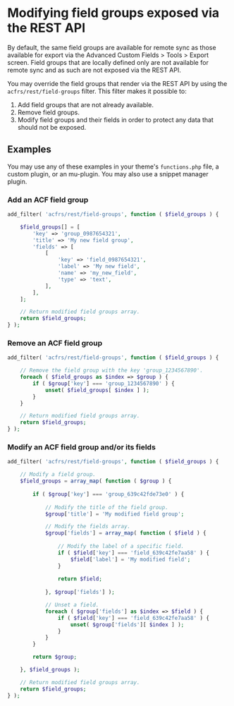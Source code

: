 # Modifying field groups exposed via the REST API

By default, the same field groups are available for remote sync as those available for export via the Advanced Custom
Fields > Tools > Export screen. Field groups that are locally defined only are not available for remote sync and as such
are not exposed via the REST API.

You may override the field groups that render via the REST API by using the `acfrs/rest/field-groups` filter. This
filter makes it possible to:

1. Add field groups that are not already available.
2. Remove field groups.
3. Modify field groups and their fields in order to protect any data that should not be exposed.

## Examples

You may use any of these examples in your theme's `functions.php` file, a custom plugin, or an mu-plugin. You may also
use a snippet manager plugin.

### Add an ACF field group

```php
add_filter( 'acfrs/rest/field-groups', function ( $field_groups ) {

	$field_groups[] = [
		'key' => 'group_0987654321',
		'title' => 'My new field group',
		'fields' => [
			[
				'key' => 'field_0987654321',
				'label' => 'My new field',
				'name' => 'my_new_field',
				'type' => 'text',
			],
		],
	];

	// Return modified field groups array.
	return $field_groups;
} );

```

### Remove an ACF field group

```php
add_filter( 'acfrs/rest/field-groups', function ( $field_groups ) {

	// Remove the field group with the key 'group_1234567890'.
	foreach ( $field_groups as $index => $group ) {
		if ( $group['key'] === 'group_1234567890' ) {
			unset( $field_groups[ $index ] );
		}
	}

	// Return modified field groups array.
	return $field_groups;
} );
```

### Modify an ACF field group and/or its fields

```php
add_filter( 'acfrs/rest/field-groups', function ( $field_groups ) {

	// Modify a field group.
	$field_groups = array_map( function ( $group ) {
	
		if ( $group['key'] === 'group_639c42fde73e0' ) {
		
			// Modify the title of the field group.
			$group['title'] = 'My modified field group';

			// Modify the fields array.
			$group['fields'] = array_map( function ( $field ) {
			
				// Modify the label of a specific field.
				if ( $field['key'] === 'field_639c42fe7aa58' ) {
					$field['label'] = 'My modified field';
				}
				
				return $field;
				
			}, $group['fields'] );

			// Unset a field.
			foreach ( $group['fields'] as $index => $field ) {
				if ( $field['key'] === 'field_639c42fe7aa58' ) {
					unset( $group['fields'][ $index ] );
				}
			}
		}

		return $group;

	}, $field_groups );

	// Return modified field groups array.
	return $field_groups;
} );
```